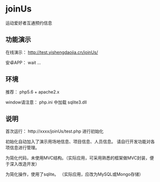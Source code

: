 # joinUs
运动爱好者互通预约信息

## 功能演示

在线演示： http://test.yishengdaojia.cn/joinUs/

安卓APP： wait ... 

## 环境

推荐： php5.6 + apache2.x 

window请注意： php.ini 中加载 sqlite3.dll


## 说明

首次运行： http://xxxx/joinUs/test.php 进行初始化

初始化自动加入了演示用场地信息、项目信息、人员信息。 请自行开发功能对各项信息进行管理。

为简化代码，未使用MVC结构。（实际应用，可采用熟悉的框架做MVC封装，便于深入改造开发）

为简化操作，使用了sqlite。 （实际应用，应改为MySQL或Mongo存储）


